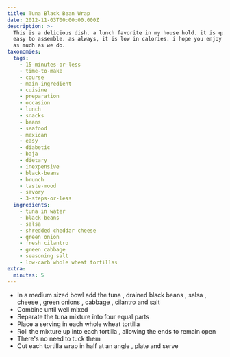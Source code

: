 ```yaml
---
title: Tuna Black Bean Wrap
date: 2012-11-03T00:00:00.000Z
description: >-
  This is a delicious dish. a lunch favorite in my house hold. it is quick and
  easy to assemble. as always, it is low in calories. i hope you enjoy this just
  as much as we do.
taxonomies:
  tags:
    - 15-minutes-or-less
    - time-to-make
    - course
    - main-ingredient
    - cuisine
    - preparation
    - occasion
    - lunch
    - snacks
    - beans
    - seafood
    - mexican
    - easy
    - diabetic
    - baja
    - dietary
    - inexpensive
    - black-beans
    - brunch
    - taste-mood
    - savory
    - 3-steps-or-less
  ingredients:
    - tuna in water
    - black beans
    - salsa
    - shredded cheddar cheese
    - green onion
    - fresh cilantro
    - green cabbage
    - seasoning salt
    - low-carb whole wheat tortillas
extra:
  minutes: 5
---
```

 - In a medium sized bowl add the tuna , drained black beans , salsa , cheese , green onions , cabbage , cilantro and salt
 - Combine until well mixed
 - Separate the tuna mixture into four equal parts
 - Place a serving in each whole wheat tortilla
 - Roll the mixture up into each tortilla , allowing the ends to remain open
 - There's no need to tuck them
 - Cut each tortilla wrap in half at an angle , plate and serve
